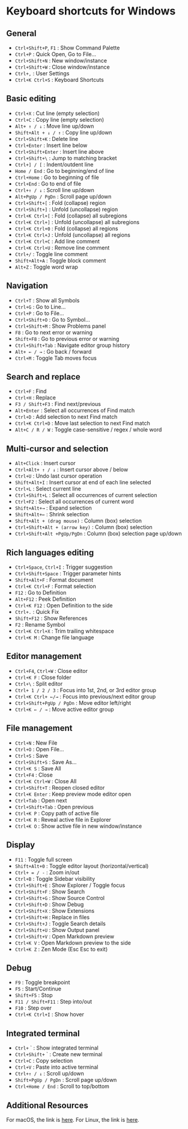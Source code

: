 # Keyboard shortcuts for Windows

## General

- `Ctrl+Shift+P`, `F1` : Show Command Palette
- `Ctrl+P` : Quick Open, Go to File…
- `Ctrl+Shift+N` : New window/instance
- `Ctrl+Shift+W` : Close window/instance
- `Ctrl+,` : User Settings
- `Ctrl+K Ctrl+S` : Keyboard Shortcuts

## Basic editing

- `Ctrl+X` : Cut line (empty selection)
- `Ctrl+C` : Copy line (empty selection)
- `Alt+ ↑ / ↓` : Move line up/down
- `Shift+Alt + ↓ / ↑` : Copy line up/down
- `Ctrl+Shift+K` : Delete line
- `Ctrl+Enter` : Insert line below
- `Ctrl+Shift+Enter` : Insert line above
- `Ctrl+Shift+\` : Jump to matching bracket
- `Ctrl+] / [` : Indent/outdent line
- `Home / End` : Go to beginning/end of line
- `Ctrl+Home` : Go to beginning of file
- `Ctrl+End` : Go to end of file
- `Ctrl+↑ / ↓` : Scroll line up/down
- `Alt+PgUp / PgDn` : Scroll page up/down
- `Ctrl+Shift+[` : Fold (collapse) region
- `Ctrl+Shift+]` : Unfold (uncollapse) region
- `Ctrl+K Ctrl+[` : Fold (collapse) all subregions
- `Ctrl+K Ctrl+]` : Unfold (uncollapse) all subregions
- `Ctrl+K Ctrl+0` : Fold (collapse) all regions
- `Ctrl+K Ctrl+J` : Unfold (uncollapse) all regions
- `Ctrl+K Ctrl+C` : Add line comment
- `Ctrl+K Ctrl+U` : Remove line comment
- `Ctrl+/` : Toggle line comment
- `Shift+Alt+A` : Toggle block comment
- `Alt+Z` : Toggle word wrap

## Navigation

- `Ctrl+T` : Show all Symbols
- `Ctrl+G` : Go to Line...
- `Ctrl+P` : Go to File...
- `Ctrl+Shift+O` : Go to Symbol...
- `Ctrl+Shift+M` : Show Problems panel
- `F8` : Go to next error or warning
- `Shift+F8` : Go to previous error or warning
- `Ctrl+Shift+Tab` : Navigate editor group history
- `Alt+ ← / →` : Go back / forward
- `Ctrl+M` : Toggle Tab moves focus

## Search and replace

- `Ctrl+F` : Find
- `Ctrl+H` : Replace
- `F3 / Shift+F3` : Find next/previous
- `Alt+Enter` : Select all occurrences of Find match
- `Ctrl+D` : Add selection to next Find match
- `Ctrl+K Ctrl+D` : Move last selection to next Find match
- `Alt+C / R / W` : Toggle case-sensitive / regex / whole word

## Multi-cursor and selection

- `Alt+Click` : Insert cursor
- `Ctrl+Alt+ ↑ / ↓` : Insert cursor above / below
- `Ctrl+U` : Undo last cursor operation
- `Shift+Alt+I` : Insert cursor at end of each line selected
- `Ctrl+L` : Select current line
- `Ctrl+Shift+L` : Select all occurrences of current selection
- `Ctrl+F2` : Select all occurrences of current word
- `Shift+Alt+→` : Expand selection
- `Shift+Alt+←` : Shrink selection
- `Shift+Alt + (drag mouse)` : Column (box) selection
- `Ctrl+Shift+Alt + (arrow key)` : Column (box) selection
- `Ctrl+Shift+Alt +PgUp/PgDn` : Column (box) selection page up/down

## Rich languages editing

- `Ctrl+Space`, `Ctrl+I` : Trigger suggestion
- `Ctrl+Shift+Space` : Trigger parameter hints
- `Shift+Alt+F` : Format document
- `Ctrl+K Ctrl+F` : Format selection
- `F12` : Go to Definition
- `Alt+F12` : Peek Definition
- `Ctrl+K F12` : Open Definition to the side
- `Ctrl+.` : Quick Fix
- `Shift+F12` : Show References
- `F2` : Rename Symbol
- `Ctrl+K Ctrl+X` : Trim trailing whitespace
- `Ctrl+K M` : Change file language

## Editor management

- `Ctrl+F4`, `Ctrl+W` : Close editor
- `Ctrl+K F` : Close folder
- `Ctrl+\` : Split editor
- `Ctrl+ 1 / 2 / 3` : Focus into 1st, 2nd, or 3rd editor group
- `Ctrl+K Ctrl+ ←/→` : Focus into previous/next editor group
- `Ctrl+Shift+PgUp / PgDn` : Move editor left/right
- `Ctrl+K ← / →` : Move active editor group

## File management

- `Ctrl+N` : New File
- `Ctrl+O` : Open File...
- `Ctrl+S` : Save
- `Ctrl+Shift+S` : Save As...
- `Ctrl+K S` : Save All
- `Ctrl+F4` : Close
- `Ctrl+K Ctrl+W` : Close All
- `Ctrl+Shift+T` : Reopen closed editor
- `Ctrl+K Enter` : Keep preview mode editor open
- `Ctrl+Tab` : Open next
- `Ctrl+Shift+Tab` : Open previous
- `Ctrl+K P` : Copy path of active file
- `Ctrl+K R` : Reveal active file in Explorer
- `Ctrl+K O` : Show active file in new window/instance

## Display

- `F11` : Toggle full screen
- `Shift+Alt+0` : Toggle editor layout (horizontal/vertical)
- `Ctrl+ = / -` : Zoom in/out
- `Ctrl+B` : Toggle Sidebar visibility
- `Ctrl+Shift+E` : Show Explorer / Toggle focus
- `Ctrl+Shift+F` : Show Search
- `Ctrl+Shift+G` : Show Source Control
- `Ctrl+Shift+D` : Show Debug
- `Ctrl+Shift+X` : Show Extensions
- `Ctrl+Shift+H` : Replace in files
- `Ctrl+Shift+J` : Toggle Search details
- `Ctrl+Shift+U` : Show Output panel
- `Ctrl+Shift+V` : Open Markdown preview
- `Ctrl+K V` : Open Markdown preview to the side
- `Ctrl+K Z` : Zen Mode (Esc Esc to exit)

## Debug

- `F9` : Toggle breakpoint
- `F5` : Start/Continue
- `Shift+F5` : Stop
- `F11 / Shift+F11` : Step into/out
- `F10` : Step over
- `Ctrl+K Ctrl+I` : Show hover

## Integrated terminal

- `Ctrl+` ` : Show integrated terminal
- `Ctrl+Shift+` ` : Create new terminal
- `Ctrl+C` : Copy selection
- `Ctrl+V` : Paste into active terminal
- `Ctrl+↑ / ↓` : Scroll up/down
- `Shift+PgUp / PgDn` : Scroll page up/down
- `Ctrl+Home / End` : Scroll to top/bottom

## Additional Resources

For macOS, the link is [here](https://code.visualstudio.com/shortcuts/keyboard-shortcuts-macos.pdf). For Linux, the link is [here](https://code.visualstudio.com/shortcuts/keyboard-shortcuts-linux.pdf).
